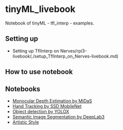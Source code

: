# tinyML_livebook
Notebook of tinyML - tfl_interp - examples.

## Setting up

* Setting up TflInterp on Nerves/rpi3-livebook(./setup_TflInterp_on_Nerves-livebook.md)

## How to use notebook

## Notebooks

* [Monocular Depth Estimation by MiDaS](./MiDaS.live.md)
* [Hand Tracking by SSD MobileNet](./Handtrac.live.md)
* [Object detection by YOLOX](./YoloX.live.md)
* [Semantic Image Segmentation by DeepLab3](./ImageSegment.live.md)
* [Artistic Style](./ArtStyle.live.md)
